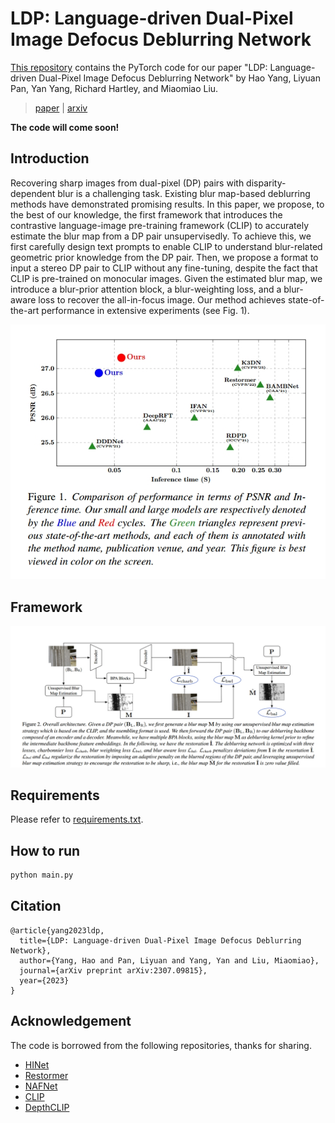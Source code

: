 
# LDP: Language-driven Dual-Pixel Image Defocus Deblurring Network

[This repository](https://github.com/noxsine/LDP) contains the PyTorch code for our paper "LDP: Language-driven Dual-Pixel Image Defocus Deblurring Network" by Hao Yang, Liyuan Pan, Yan Yang, Richard Hartley, and Miaomiao Liu.

> [paper]() | [arxiv](https://arxiv.org/abs/2307.09815)

**The code will come soon!**


## Introduction



Recovering sharp images from dual-pixel (DP) pairs
with disparity-dependent blur is a challenging task. Existing blur map-based deblurring methods have demonstrated
promising results. In this paper, we propose, to the best
of our knowledge, the first framework that introduces the
contrastive language-image pre-training framework (CLIP)
to accurately estimate the blur map from a DP pair unsupervisedly. To achieve this, we first carefully design text
prompts to enable CLIP to understand blur-related geometric prior knowledge from the DP pair. Then, we propose a format to input a stereo DP pair to CLIP without
any fine-tuning, despite the fact that CLIP is pre-trained on
monocular images. Given the estimated blur map, we introduce a blur-prior attention block, a blur-weighting loss, and
a blur-aware loss to recover the all-in-focus image. Our
method achieves state-of-the-art performance in extensive
experiments (see Fig. 1).


<div align=center>
<img src="asset/intro.png"/>
</div>

## Framework

<div align=center>
<img src="asset/framework.png"/>
</div>

## Requirements

Please refer to [requirements.txt](./requirements.txt).

## How to run

```bash
python main.py
```


## Citation

```
@article{yang2023ldp,
  title={LDP: Language-driven Dual-Pixel Image Defocus Deblurring Network},
  author={Yang, Hao and Pan, Liyuan and Yang, Yan and Liu, Miaomiao},
  journal={arXiv preprint arXiv:2307.09815},
  year={2023}
}
```

## Acknowledgement
The code is borrowed from the following repositories, thanks for sharing.
- [HINet](https://github.com/megvii-model/HINet)
- [Restormer](https://github.com/swz30/Restormer)
- [NAFNet](https://github.com/megvii-research/NAFNet)
- [CLIP](https://github.com/openai/CLIP)
- [DepthCLIP](https://github.com/openai/CLIP)




